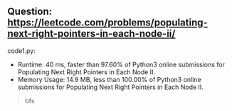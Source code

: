 ## Question: https://leetcode.com/problems/populating-next-right-pointers-in-each-node-ii/

code1.py:
* Runtime: 40 ms, faster than 97.60% of Python3 online submissions for Populating Next Right Pointers in Each Node II.
* Memory Usage: 14.9 MB, less than 100.00% of Python3 online submissions for Populating Next Right Pointers in Each Node II.
>bfs